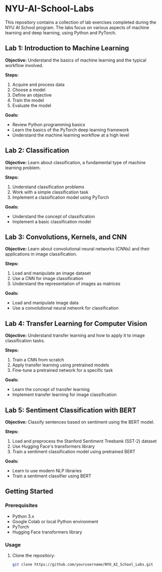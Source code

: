 # NYU-AI-School-Labs
This repository contains a collection of lab exercises completed during the NYU AI School program. The labs focus on various aspects of machine learning and deep learning, using Python and PyTorch.


## Lab 1: Introduction to Machine Learning

**Objective:** Understand the basics of machine learning and the typical workflow involved.

**Steps:**
1. Acquire and process data
2. Choose a model
3. Define an objective
4. Train the model
5. Evaluate the model

**Goals:**
- Review Python programming basics
- Learn the basics of the PyTorch deep learning framework
- Understand the machine learning workflow at a high level

## Lab 2: Classification

**Objective:** Learn about classification, a fundamental type of machine learning problem.

**Steps:**
1. Understand classification problems
2. Work with a simple classification task
3. Implement a classification model using PyTorch

**Goals:**
- Understand the concept of classification
- Implement a basic classification model

## Lab 3: Convolutions, Kernels, and CNN

**Objective:** Learn about convolutional neural networks (CNNs) and their applications in image classification.

**Steps:**
1. Load and manipulate an image dataset
2. Use a CNN for image classification
3. Understand the representation of images as matrices

**Goals:**
- Load and manipulate image data
- Use a convolutional neural network for classification

## Lab 4: Transfer Learning for Computer Vision

**Objective:** Understand transfer learning and how to apply it to image classification tasks.

**Steps:**
1. Train a CNN from scratch
2. Apply transfer learning using pretrained models
3. Fine-tune a pretrained network for a specific task

**Goals:**
- Learn the concept of transfer learning
- Implement transfer learning for image classification

## Lab 5: Sentiment Classification with BERT

**Objective:** Classify sentences based on sentiment using the BERT model.

**Steps:**
1. Load and preprocess the Stanford Sentiment Treebank (SST-2) dataset
2. Use Hugging Face's transformers library
3. Train a sentiment classification model using pretrained BERT

**Goals:**
- Learn to use modern NLP libraries
- Train a sentiment classifier using BERT

## Getting Started

### Prerequisites

- Python 3.x
- Google Colab or local Python environment
- PyTorch
- Hugging Face transformers library

### Usage

1. Clone the repository:
   ```bash
   git clone https://github.com/yourusername/NYU_AI_School_Labs.git
